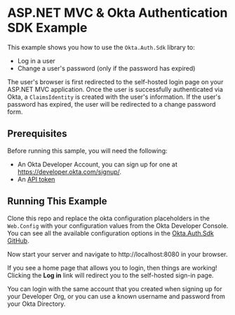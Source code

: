 # ASP.NET MVC & Okta Authentication SDK Example

This example shows you how to use the `Okta.Auth.Sdk` library to:

* Log in a user 
* Change a user's password (only if the password has expired)

The user's browser is first redirected to the self-hosted login page on your ASP.NET MVC application. Once the user is successfully authenticated via Okta, a `ClaimsIdentity` is created with the user's information.
If the user's password has expired, the user will be redirected to a change password form.

## Prerequisites

Before running this sample, you will need the following:

* An Okta Developer Account, you can sign up for one at https://developer.okta.com/signup/.
* An [API token]

## Running This Example

Clone this repo and replace the okta configuration placeholders in the `Web.Config` with your configuration values from the Okta Developer Console. 
You can see all the available configuration options in the [Okta.Auth.Sdk GitHub].

Now start your server and navigate to http://localhost:8080 in your browser.

If you see a home page that allows you to login, then things are working!  Clicking the **Log in** link will redirect you to the self-hosted sign-in page.

You can login with the same account that you created when signing up for your Developer Org, or you can use a known username and password from your Okta Directory.

[API token]:https://developer.okta.com/docs/api/getting_started/getting_a_token
[Okta.Auth.Sdk GitHub]: https://github.com/okta/okta-auth-dotnet#configuration-reference